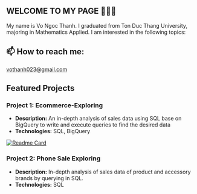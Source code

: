 ## WELCOME TO MY PAGE 👋👋👋
My name is Vo Ngoc Thanh. I graduated from Ton Duc Thang University, majoring in Mathematics Applied. I am interested in the following topics:
## 📫 How to reach me:
[vothanh023@gmail.com](mailto:vothanh023@gmail.com)






## Featured Projects

### Project 1: Ecommerce-Exploring
- **Description:** An in-depth analysis of sales data using SQL base on BigQuery to write and execute queries to find the desired data
- **Technologies:** SQL, BigQuery

[![Readme Card](https://github-readme-stats.vercel.app/api/pin/?username=theng23&repo=Ecommerce-Project)](https://github.com/theng23/Ecommerce-Project)

### Project 2: Phone Sale Exploring
- **Description:** In-depth analysis of sales data of product and accessory brands by querying in SQL.
- **Technologies:** SQL



<!--
### Project 2: Web Development with React
- **Description:** A responsive web application built with React and Redux.
- **Technologies:** React, Redux, JavaScript, HTML, CSS
- **Link:** [View Project](https://github.com/username/project2)

### Project 3: Machine Learning Model
- **Description:** A machine learning model to predict housing prices using Scikit-learn.
- **Technologies:** Python, Scikit-learn, Jupyter Notebook
- **Link:** [View Project](https://github.com/username/project3)
```
-->

<!--
**theng23/theng23** is a ✨ _special_ ✨ repository because its `README.md` (this file) appears on your GitHub profile.

Here are some ideas to get you started:

- 🔭 I’m currently working on ...
- 🌱 I’m currently learning ...
- 👯 I’m looking to collaborate on ...
- 🤔 I’m looking for help with ...
- 💬 Ask me about ...
- 📫 How to reach me: ...
- 😄 Pronouns: ...
- ⚡ Fun fact: ...
-->

